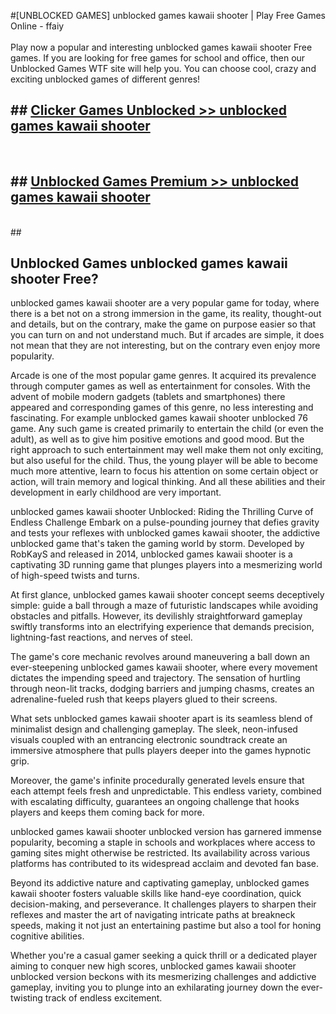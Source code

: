 #[UNBLOCKED GAMES] unblocked games kawaii shooter | Play Free Games Online - ffaiy <br>
<br>
Play now a popular and interesting unblocked games kawaii shooter Free games. If you are looking for free games for school and office, then our Unblocked Games WTF site will help you. You can choose cool, crazy and exciting unblocked games of different genres!


## ##  [Clicker Games Unblocked >> unblocked games kawaii shooter](http://freeplayer.one?title=unblocked_games_kawaii_shooter&ref=22)
  <br>

##  ## [Unblocked Games Premium >> unblocked games kawaii shooter](http://freeplayer.one?title=unblocked_games_kawaii_shooter&ref=22)
  <br>
  ##



## Unblocked Games unblocked games kawaii shooter Free?

unblocked games kawaii shooter are a very popular game for today, where there is a bet not on a strong immersion in the game, its reality, thought-out and details, but on the contrary, make the game on purpose easier so that you can turn on and not understand much. But if arcades are simple, it does not mean that they are not interesting, but on the contrary even enjoy more popularity.

Arcade is one of the most popular game genres. It acquired its prevalence through computer games as well as entertainment for consoles. With the advent of mobile modern gadgets (tablets and smartphones) there appeared and corresponding games of this genre, no less interesting and fascinating. For example unblocked games kawaii shooter unblocked 76 game. Any such game is created primarily to entertain the child (or even the adult), as well as to give him positive emotions and good mood. But the right approach to such entertainment may well make them not only exciting, but also useful for the child. Thus, the young player will be able to become much more attentive, learn to focus his attention on some certain object or action, will train memory and logical thinking. And all these abilities and their development in early childhood are very important.

unblocked games kawaii shooter Unblocked: Riding the Thrilling Curve of Endless Challenge
Embark on a pulse-pounding journey that defies gravity and tests your reflexes with unblocked games kawaii shooter, the addictive unblocked game that's taken the gaming world by storm. Developed by RobKayS and released in 2014, unblocked games kawaii shooter is a captivating 3D running game that plunges players into a mesmerizing world of high-speed twists and turns.

At first glance, unblocked games kawaii shooter concept seems deceptively simple: guide a ball through a maze of futuristic landscapes while avoiding obstacles and pitfalls. However, its devilishly straightforward gameplay swiftly transforms into an electrifying experience that demands precision, lightning-fast reactions, and nerves of steel.

The game's core mechanic revolves around maneuvering a ball down an ever-steepening unblocked games kawaii shooter, where every movement dictates the impending speed and trajectory. The sensation of hurtling through neon-lit tracks, dodging barriers and jumping chasms, creates an adrenaline-fueled rush that keeps players glued to their screens.

What sets unblocked games kawaii shooter apart is its seamless blend of minimalist design and challenging gameplay. The sleek, neon-infused visuals coupled with an entrancing electronic soundtrack create an immersive atmosphere that pulls players deeper into the games hypnotic grip.

Moreover, the game's infinite procedurally generated levels ensure that each attempt feels fresh and unpredictable. This endless variety, combined with escalating difficulty, guarantees an ongoing challenge that hooks players and keeps them coming back for more.

unblocked games kawaii shooter unblocked version has garnered immense popularity, becoming a staple in schools and workplaces where access to gaming sites might otherwise be restricted. Its availability across various platforms has contributed to its widespread acclaim and devoted fan base.

Beyond its addictive nature and captivating gameplay, unblocked games kawaii shooter fosters valuable skills like hand-eye coordination, quick decision-making, and perseverance. It challenges players to sharpen their reflexes and master the art of navigating intricate paths at breakneck speeds, making it not just an entertaining pastime but also a tool for honing cognitive abilities.

Whether you're a casual gamer seeking a quick thrill or a dedicated player aiming to conquer new high scores, unblocked games kawaii shooter unblocked version beckons with its mesmerizing challenges and addictive gameplay, inviting you to plunge into an exhilarating journey down the ever-twisting track of endless excitement.
